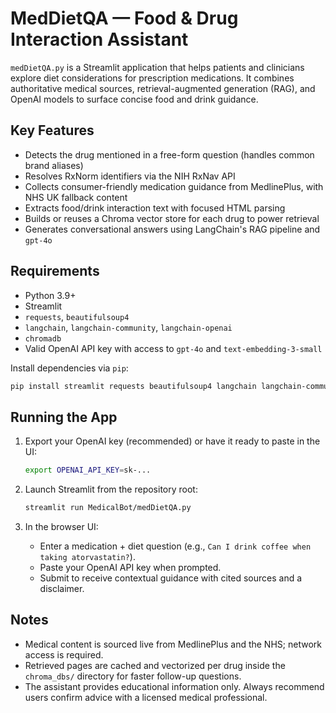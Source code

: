 # MedDietQA — Food & Drug Interaction Assistant

`medDietQA.py` is a Streamlit application that helps patients and clinicians explore diet considerations for prescription medications. It combines authoritative medical sources, retrieval-augmented generation (RAG), and OpenAI models to surface concise food and drink guidance.

## Key Features

- Detects the drug mentioned in a free-form question (handles common brand aliases)
- Resolves RxNorm identifiers via the NIH RxNav API
- Collects consumer-friendly medication guidance from MedlinePlus, with NHS UK fallback content
- Extracts food/drink interaction text with focused HTML parsing
- Builds or reuses a Chroma vector store for each drug to power retrieval
- Generates conversational answers using LangChain's RAG pipeline and `gpt-4o`

## Requirements

- Python 3.9+
- Streamlit
- `requests`, `beautifulsoup4`
- `langchain`, `langchain-community`, `langchain-openai`
- `chromadb`
- Valid OpenAI API key with access to `gpt-4o` and `text-embedding-3-small`

Install dependencies via `pip`:

```bash
pip install streamlit requests beautifulsoup4 langchain langchain-community langchain-openai chromadb
```

## Running the App

1. Export your OpenAI key (recommended) or have it ready to paste in the UI:

   ```bash
   export OPENAI_API_KEY=sk-...
   ```

2. Launch Streamlit from the repository root:

   ```bash
   streamlit run MedicalBot/medDietQA.py
   ```

3. In the browser UI:
   - Enter a medication + diet question (e.g., `Can I drink coffee when taking atorvastatin?`).
   - Paste your OpenAI API key when prompted.
   - Submit to receive contextual guidance with cited sources and a disclaimer.

## Notes

- Medical content is sourced live from MedlinePlus and the NHS; network access is required.
- Retrieved pages are cached and vectorized per drug inside the `chroma_dbs/` directory for faster follow-up questions.
- The assistant provides educational information only. Always recommend users confirm advice with a licensed medical professional.

